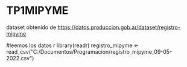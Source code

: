 # TP1MIPYME
dataset obtenido de https://datos.produccion.gob.ar/dataset/registro-mipyme

#leemos los datos
r
library(readr)
registro_mipyme <- read_csv("C:/Documentos/Programacion/registro_mipyme_09-05-2022.csv")
